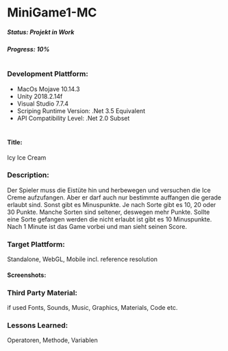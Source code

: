 # MiniGame1-MC

 ##### Status: Projekt in Work 
 ##### Progress: 10%
# 

### Development Plattform: 
- MacOs Mojave 10.14.3
- Unity 2018.2.14f
- Visual Studio 7.7.4
- Scriping Runtime Version: .Net 3.5 Equivalent
- API Compatibility Level: .Net 2.0 Subset
#

#### Title: 
Icy Ice Cream

### Description: 
Der Spieler muss die Eistüte hin und herbewegen und versuchen die Ice Creme aufzufangen. Aber er darf auch nur bestimmte auffangen die gerade erlaubt sind. Sonst gibt es Minuspunkte. Je nach Sorte gibt es 10, 20 oder 30 Punkte. Manche Sorten sind seltener, deswegen mehr Punkte. Sollte eine Sorte gefangen werden die nicht erlaubt ist gibt es 10 Minuspunkte. Nach 1 Minute ist das Game vorbei und man sieht seinen Score.  

### Target Plattform:
Standalone, WebGL, Mobile incl. reference resolution

#### Screenshots:



### Third Party Material: 
if used Fonts, Sounds, Music, Graphics, Materials, Code etc.

### Lessons Learned:
Operatoren, Methode, Variablen 
